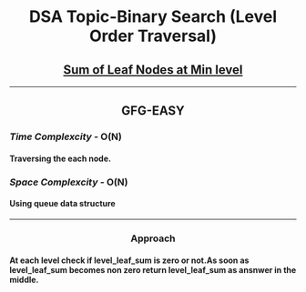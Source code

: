 <h1 align="center">DSA Topic-Binary Search (Level Order Traversal)</h1>
<h2 align="center"><a href="">Sum of Leaf Nodes at Min level</a></h2>
<hr>
<h2 align="center">GFG-EASY</h2>
<h3><em>Time Complexcity - </em><strong>O(N)</strong></h3>
<h4>Traversing the each node.</h4>
<h3><em>Space Complexcity - </em><strong>O(N)</strong></h3>
<h4>Using queue data structure</h4>
<hr>
<h3 align="center">Approach</h3>
<h4>At each level check if level_leaf_sum is zero or not.As soon as level_leaf_sum becomes non zero return level_leaf_sum as ansnwer in the middle.</h4>
